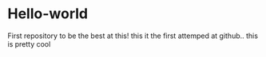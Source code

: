 # Hello-world
First repository to be the best at this!
this it the first attemped at github.. this is pretty cool
